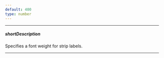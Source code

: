 ```yaml
---
default: 400
type: number
---
```

---
##### shortDescription
Specifies a font weight for strip labels.

---
